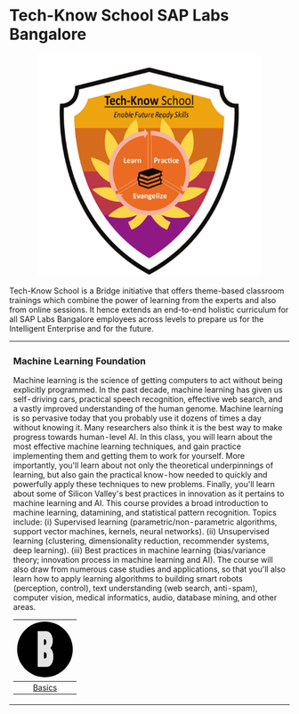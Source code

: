 # Tech-Know School SAP Labs Bangalore 

<p align="center" >
<img src="/Images/Logo1.png" width="400px" height="400px">
</p>
<p>
Tech-Know School is a Bridge initiative that offers theme-based classroom trainings which combine the power of learning from the experts and also from online sessions. It hence extends an end-to-end holistic curriculum for all SAP Labs Bangalore employees across levels to prepare us for the Intelligent Enterprise and for the future.
</p>

<!--
<p align="center">
Enable yourself with future ready skills from TECH KNOW school.
</p>

<p align="center">
Learn irrespective of your roles.<br>
You are a QE...?<br>
You need a change?<br>
Want to learn JAVA?<br>
Code for SCP?<br>
</p>

<p align="center">
Tech Know School relives the school experience.<br>
See your self graduated in topics you always wanted.
</p>
-->


</div>
<!--
 <img src="/Images/Logo1.png" width="500px" height="500px" />
 
![hello](/Images/Logo1.png)


-->

<!--
| First Header  | Second Header |
| ------------- | ------------- |
| Content Cell  | Content Cell  |
| Content Cell  | Content Cell  |

-->
<table border="0px">
<tr>
<td> 

### Machine Learning Foundation

Machine learning is the science of getting computers to act without being explicitly programmed. In the past decade, machine learning has given us self-driving cars, practical speech recognition, effective web search, and a vastly improved understanding of the human genome. Machine learning is so pervasive today that you probably use it dozens of times a day without knowing it. Many researchers also think it is the best way to make progress towards human-level AI. In this class, you will learn about the most effective machine learning techniques, and gain practice implementing them and getting them to work for yourself. More importantly, you'll learn about not only the theoretical underpinnings of learning, but also gain the practical know-how needed to quickly and powerfully apply these techniques to new problems. Finally, you'll learn about some of Silicon Valley's best practices in innovation as it pertains to machine learning and AI. This course provides a broad introduction to machine learning, datamining, and statistical pattern recognition. Topics include: (i) Supervised learning (parametric/non-parametric algorithms, support vector machines, kernels, neural networks). (ii) Unsupervised learning (clustering, dimensionality reduction, recommender systems, deep learning). (iii) Best practices in machine learning (bias/variance theory; innovation process in machine learning and AI). The course will also draw from numerous case studies and applications, so that you'll also learn how to apply learning algorithms to building smart robots (perception, control), text understanding (web search, anti-spam), computer vision, medical informatics, audio, database mining, and other areas.


|[<img src="/Images/B.png"  width="100px" height="100px" style="border-radius:50%;">](https://github.wdf.sap.corp/tech-know-school/Machine-Learning)|    
|:---: | 
|[Basics](https://github.wdf.sap.corp/tech-know-school/Machine-Learning)| 

</td>
</tr>
</td>
</tr>
</table>




